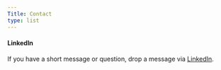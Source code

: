 ```yaml
---
Title: Contact
type: list
---
```



#### LinkedIn
If you have a short message or question, drop a message via [LinkedIn](https://www.linkedin.com/in/clemenkok/).


<!-- #### Email
For enquiries or longer messages, please email me. -->



